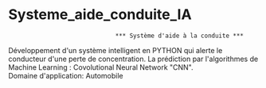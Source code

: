 # Systeme_aide_conduite_IA

                                  *** Système d'aide à la conduite ***
    
Développement d'un système intelligent en PYTHON qui alerte le conducteur d'une perte de concentration.
La prédiction par l'algorithmes de Machine Learning : Covolutional Neural Network "CNN".    
Domaine d'application: Automobile
